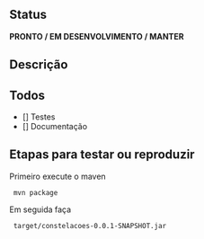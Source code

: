 ## Status
**PRONTO / EM DESENVOLVIMENTO / MANTER**

## Descrição


## Todos
- [] Testes
- [] Documentação

## Etapas para testar ou reproduzir


Primeiro execute o maven 
 
```
 mvn package
```
Em seguida faça

```
 target/constelacoes-0.0.1-SNAPSHOT.jar
```
